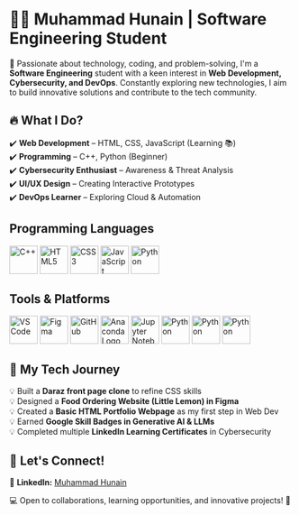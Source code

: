 # 👨‍💻 Muhammad Hunain | Software Engineering Student  

🚀 Passionate about technology, coding, and problem-solving, I'm a **Software Engineering** student with a keen interest in **Web Development, Cybersecurity, and DevOps**. Constantly exploring new technologies, I aim to build innovative solutions and contribute to the tech community.  

## 🔥 **What I Do?**  
✔️ **Web Development** – HTML, CSS, JavaScript (Learning 📚)  
✔️ **Programming** – C++, Python (Beginner)  
✔️ **Cybersecurity Enthusiast** – Awareness & Threat Analysis  
✔️ **UI/UX Design** – Creating Interactive Prototypes  
✔️ **DevOps Learner** – Exploring Cloud & Automation  

##    **Programming Languages**
<p>
<img src="https://cdn.jsdelivr.net/gh/devicons/devicon/icons/cplusplus/cplusplus-original.svg" alt="C++" width="50" height="50"/>
<img src="https://cdn.jsdelivr.net/gh/devicons/devicon/icons/html5/html5-original.svg" alt="HTML5" width="50" height="50"/>
<img src="https://cdn.jsdelivr.net/gh/devicons/devicon/icons/css3/css3-original.svg" alt="CSS3" width="50" height="50"/>
<img src="https://cdn.jsdelivr.net/gh/devicons/devicon/icons/javascript/javascript-original.svg" alt="JavaScript" width="50" height="50"/>
<img src="https://cdn.jsdelivr.net/gh/devicons/devicon/icons/python/python-original.svg" alt="Python" width="50" height="50"/>
</p>

##    **Tools & Platforms**

<p>
<img src="https://cdn.jsdelivr.net/gh/devicons/devicon/icons/vscode/vscode-original.svg" alt="VS Code" width="50" height="50"/>
<img src="https://cdn.jsdelivr.net/gh/devicons/devicon/icons/figma/figma-original.svg" alt="Figma" width="50" height="50"/>
<img src="https://cdn.jsdelivr.net/gh/devicons/devicon/icons/github/github-original.svg" alt="GitHub" width="50" height="50"/>
<img src="https://upload.wikimedia.org/wikipedia/en/c/cd/Anaconda_Logo.png" alt="Anaconda Logo" width="50" height="50"/>
<img src="https://upload.wikimedia.org/wikipedia/commons/thumb/3/38/Jupyter_logo.svg/800px-Jupyter_logo.svg.png" alt="Jupyter Notebook" width="50" height="50"/>
<img src="https://img.shields.io/badge/Canva-00C4CC?style=for-the-badge&logo=canva&logoColor=white" alt="Python" width="50" height="50"/>
<img src="https://img.shields.io/badge/CapCut-000000?style=for-the-badge&logo=capcut&logoColor=white" alt="Python" width="50" height="50"/>
<img src="https://img.shields.io/badge/Code::Blocks-000000?style=for-the-badge&logo=codeblocks&logoColor=white" alt="Python" width="50" height="50"/>
</p>



## 🎯 **My Tech Journey**  
💡 Built a **Daraz front page clone** to refine CSS skills  
💡 Designed a **Food Ordering Website (Little Lemon) in Figma**  
💡 Created a **Basic HTML Portfolio Webpage** as my first step in Web Dev  
💡 Earned **Google Skill Badges in Generative AI & LLMs**  
💡 Completed multiple **LinkedIn Learning Certificates** in Cybersecurity  

## 📌 **Let's Connect!**  
📎 **LinkedIn:** [Muhammad Hunain](https://www.linkedin.com/in/m-hunain-riasat-756080329)  

💻 Open to collaborations, learning opportunities, and innovative projects! 🚀  
